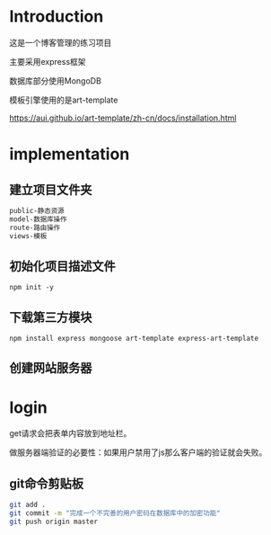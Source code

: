 # Introduction

这是一个博客管理的练习项目

主要采用express框架

数据库部分使用MongoDB

模板引擎使用的是art-template

https://aui.github.io/art-template/zh-cn/docs/installation.html

# implementation

## 建立项目文件夹

```bash
public-静态资源
model-数据库操作
route-路由操作
views-模板
```


## 初始化项目描述文件

```
npm init -y
```



## 下载第三方模块

```
npm install express mongoose art-template express-art-template
```



## 创建网站服务器

# login

get请求会把表单内容放到地址栏。

做服务器端验证的必要性：如果用户禁用了js那么客户端的验证就会失败。




## git命令剪贴板

```bash
git add .
git commit -m "完成一个不完善的用户密码在数据库中的加密功能"
git push origin master
```

